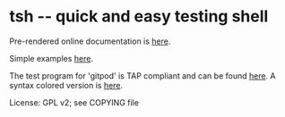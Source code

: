 # tsh -- quick and easy testing shell

Pre-rendered online documentation is [here](http://sitaramc.github.com/tsh/index.html).

Simple examples
[here](http://sitaramc.github.com/tsh/tsh-examples.sh.html).

The test program for 'gitpod' is TAP compliant and can be found
[here](https://github.com/sitaramc/gitpod/blob/master/t/t01).  A syntax
colored version is
[here](http://sitaramc.github.com/tsh/gitpod-test.html).

License: GPL v2; see COPYING file
